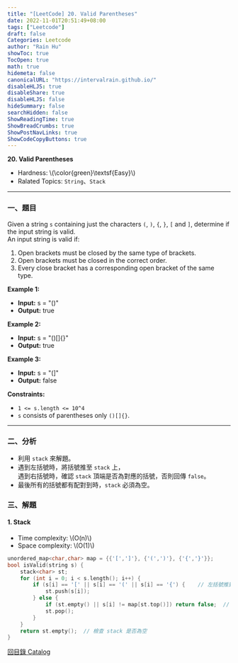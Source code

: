 ```yaml
---
title: "[LeetCode] 20. Valid Parentheses"
date: 2022-11-01T20:51:49+08:00
tags: ["Leetcode"]
draft: false
Categories: Leetcode
author: "Rain Hu"
showToc: true
TocOpen: true
math: true
hidemeta: false
canonicalURL: "https://intervalrain.github.io/"
disableHLJS: true
disableShare: true
disableHLJS: false
hideSummary: false
searchHidden: false
ShowReadingTime: true
ShowBreadCrumbs: true
ShowPostNavLinks: true
ShowCodeCopyButtons: true
---
```

**20. Valid Parentheses**
+ Hardness: \\(\color{green}\textsf{Easy}\\)
+ Ralated Topics: `String`、`Stack`
---
### 一、題目
Given a string `s` containing just the characters `(`, `)`, `{`, `}`, `[` and `]`, determine if the input string is valid.  
An input string is valid if:
1. Open brackets must be closed by the same type of brackets.
2. Open brackets must be closed in the correct order.
3. Every close bracket has a corresponding open bracket of the same type.

**Example 1:**  
+ **Input:** s = "()"
+ **Output:** true 

**Example 2:**
+ **Input:** s = "()[]{}"
+ **Output:** true

**Example 3:**
+ **Input:** s = "(]"
+ **Output:** false

**Constraints:**
+ `1 <= s.length <= 10^4`
+ `s` consists of parentheses only `()[]{}`.
---

### 二、分析
+ 利用 `stack` 來解題。
+ 遇到左括號時，將括號推至 `stack` 上，  
遇到右括號時，確認 `stack` 頂端是否為對應的括號，否則回傳 `false`。
+ 最後所有的括號都有配對到時，`stack` 必須為空。

### 三、解題
#### 1. Stack
+ Time complexity: \\(O(n)\\)
+ Space complexity: \\(O(1)\\)
```C++
unordered_map<char,char> map = {{'[',']'}, {'(',')'}, {'{','}'}};
bool isValid(string s) {
    stack<char> st;
    for (int i = 0; i < s.length(); i++) {
        if (s[i] == '[' || s[i] == '(' || s[i] == '{') {    // 左括號推到 stack 上
            st.push(s[i]);
        } else {
            if (st.empty() || s[i] != map[st.top()]) return false;  // 右括號檢查 stack 是否有配對到
            st.pop();
        }
    }
    return st.empty();  // 檢查 stack 是否為空
}
```
[回目錄 Catalog](/leetcode)